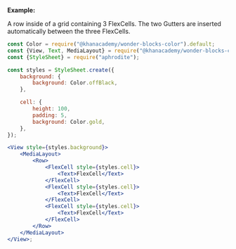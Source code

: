 **Example:**

A row inside of a grid containing 3 FlexCells. The two Gutters are inserted automatically between the three FlexCells.

```jsx
const Color = require("@khanacademy/wonder-blocks-color").default;
const {View, Text, MediaLayout} = require("@khanacademy/wonder-blocks-core");
const {StyleSheet} = require("aphrodite");

const styles = StyleSheet.create({
	background: {
		background: Color.offBlack,
	},

	cell: {
		height: 100,
		padding: 5,
		background: Color.gold,
	},
});

<View style={styles.background}>
	<MediaLayout>
		<Row>
			<FlexCell style={styles.cell}>
				<Text>FlexCell</Text>
			</FlexCell>
			<FlexCell style={styles.cell}>
				<Text>FlexCell</Text>
			</FlexCell>
			<FlexCell style={styles.cell}>
				<Text>FlexCell</Text>
			</FlexCell>
		</Row>
	</MediaLayout>
</View>;
```

